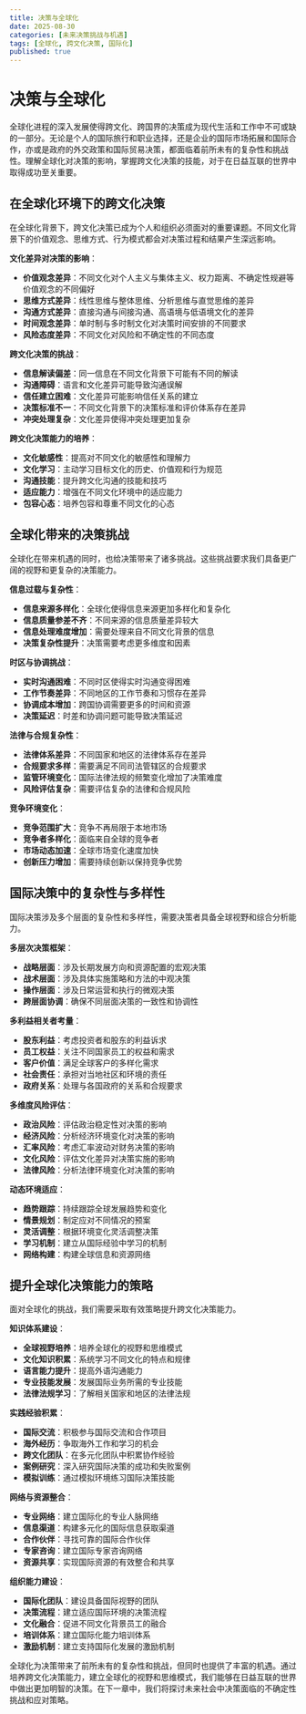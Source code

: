 ```yaml
---
title: 决策与全球化
date: 2025-08-30
categories: [未来决策挑战与机遇]
tags: [全球化, 跨文化决策, 国际化]
published: true
---
```


# 决策与全球化

全球化进程的深入发展使得跨文化、跨国界的决策成为现代生活和工作中不可或缺的一部分。无论是个人的国际旅行和职业选择，还是企业的国际市场拓展和国际合作，亦或是政府的外交政策和国际贸易决策，都面临着前所未有的复杂性和挑战性。理解全球化对决策的影响，掌握跨文化决策的技能，对于在日益互联的世界中取得成功至关重要。

## 在全球化环境下的跨文化决策

在全球化背景下，跨文化决策已成为个人和组织必须面对的重要课题。不同文化背景下的价值观念、思维方式、行为模式都会对决策过程和结果产生深远影响。

**文化差异对决策的影响**：
- **价值观念差异**：不同文化对个人主义与集体主义、权力距离、不确定性规避等价值观念的不同偏好
- **思维方式差异**：线性思维与整体思维、分析思维与直觉思维的差异
- **沟通方式差异**：直接沟通与间接沟通、高语境与低语境文化的差异
- **时间观念差异**：单时制与多时制文化对决策时间安排的不同要求
- **风险态度差异**：不同文化对风险和不确定性的不同态度

**跨文化决策的挑战**：
- **信息解读偏差**：同一信息在不同文化背景下可能有不同的解读
- **沟通障碍**：语言和文化差异可能导致沟通误解
- **信任建立困难**：文化差异可能影响信任关系的建立
- **决策标准不一**：不同文化背景下的决策标准和评价体系存在差异
- **冲突处理复杂**：文化差异使得冲突处理更加复杂

**跨文化决策能力的培养**：
- **文化敏感性**：提高对不同文化的敏感性和理解力
- **文化学习**：主动学习目标文化的历史、价值观和行为规范
- **沟通技能**：提升跨文化沟通的技能和技巧
- **适应能力**：增强在不同文化环境中的适应能力
- **包容心态**：培养包容和尊重不同文化的心态

## 全球化带来的决策挑战

全球化在带来机遇的同时，也给决策带来了诸多挑战。这些挑战要求我们具备更广阔的视野和更复杂的决策能力。

**信息过载与复杂性**：
- **信息来源多样化**：全球化使得信息来源更加多样化和复杂化
- **信息质量参差不齐**：不同来源的信息质量差异较大
- **信息处理难度增加**：需要处理来自不同文化背景的信息
- **决策复杂性提升**：决策需要考虑更多维度和因素

**时区与协调挑战**：
- **实时沟通困难**：不同时区使得实时沟通变得困难
- **工作节奏差异**：不同地区的工作节奏和习惯存在差异
- **协调成本增加**：跨国协调需要更多的时间和资源
- **决策延迟**：时差和协调问题可能导致决策延迟

**法律与合规复杂性**：
- **法律体系差异**：不同国家和地区的法律体系存在差异
- **合规要求多样**：需要满足不同司法管辖区的合规要求
- **监管环境变化**：国际法律法规的频繁变化增加了决策难度
- **风险评估复杂**：需要评估复杂的法律和合规风险

**竞争环境变化**：
- **竞争范围扩大**：竞争不再局限于本地市场
- **竞争者多样化**：面临来自全球的竞争者
- **市场动态加速**：全球市场变化速度加快
- **创新压力增加**：需要持续创新以保持竞争优势

## 国际决策中的复杂性与多样性

国际决策涉及多个层面的复杂性和多样性，需要决策者具备全球视野和综合分析能力。

**多层次决策框架**：
- **战略层面**：涉及长期发展方向和资源配置的宏观决策
- **战术层面**：涉及具体实施策略和方法的中观决策
- **操作层面**：涉及日常运营和执行的微观决策
- **跨层面协调**：确保不同层面决策的一致性和协调性

**多利益相关者考量**：
- **股东利益**：考虑投资者和股东的利益诉求
- **员工权益**：关注不同国家员工的权益和需求
- **客户价值**：满足全球客户的多样化需求
- **社会责任**：承担对当地社区和环境的责任
- **政府关系**：处理与各国政府的关系和合规要求

**多维度风险评估**：
- **政治风险**：评估政治稳定性对决策的影响
- **经济风险**：分析经济环境变化对决策的影响
- **汇率风险**：考虑汇率波动对财务决策的影响
- **文化风险**：评估文化差异对决策实施的影响
- **法律风险**：分析法律环境变化对决策的影响

**动态环境适应**：
- **趋势跟踪**：持续跟踪全球发展趋势和变化
- **情景规划**：制定应对不同情况的预案
- **灵活调整**：根据环境变化灵活调整决策
- **学习机制**：建立从国际经验中学习的机制
- **网络构建**：构建全球信息和资源网络

## 提升全球化决策能力的策略

面对全球化的挑战，我们需要采取有效策略提升跨文化决策能力。

**知识体系建设**：
- **全球视野培养**：培养全球化的视野和思维模式
- **文化知识积累**：系统学习不同文化的特点和规律
- **语言能力提升**：提高外语沟通能力
- **专业技能发展**：发展国际业务所需的专业技能
- **法律法规学习**：了解相关国家和地区的法律法规

**实践经验积累**：
- **国际交流**：积极参与国际交流和合作项目
- **海外经历**：争取海外工作和学习的机会
- **跨文化团队**：在多元化团队中积累协作经验
- **案例研究**：深入研究国际决策的成功和失败案例
- **模拟训练**：通过模拟环境练习国际决策技能

**网络与资源整合**：
- **专业网络**：建立国际化的专业人脉网络
- **信息渠道**：构建多元化的国际信息获取渠道
- **合作伙伴**：寻找可靠的国际合作伙伴
- **专家咨询**：建立国际专家咨询网络
- **资源共享**：实现国际资源的有效整合和共享

**组织能力建设**：
- **国际化团队**：建设具备国际视野的团队
- **决策流程**：建立适应国际环境的决策流程
- **文化融合**：促进不同文化背景员工的融合
- **培训体系**：建立国际化能力培训体系
- **激励机制**：建立支持国际化发展的激励机制

全球化为决策带来了前所未有的复杂性和挑战，但同时也提供了丰富的机遇。通过培养跨文化决策能力，建立全球化的视野和思维模式，我们能够在日益互联的世界中做出更加明智的决策。在下一章中，我们将探讨未来社会中决策面临的不确定性挑战和应对策略。